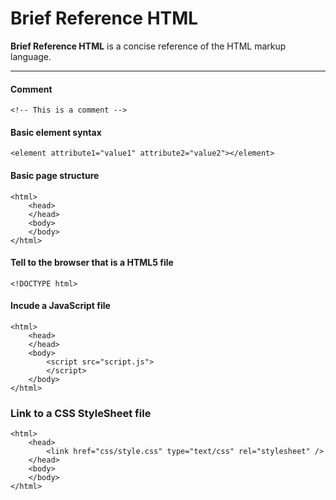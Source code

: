 # Brief Reference HTML

**Brief Reference HTML** is a concise reference of the HTML markup language.

---

#### Comment
```
<!-- This is a comment -->
```

#### Basic element syntax
```
<element attribute1="value1" attribute2="value2"></element>
```

#### Basic page structure
```
<html>
    <head>
    </head>
    <body>
    </body>
</html>
```

#### Tell to the browser that is a HTML5 file
```
<!DOCTYPE html>
```

#### Incude a JavaScript file
```
<html>
    <head>
    </head>
    <body>
        <script src="script.js">
        </script>
    </body>
</html>
```

### Link to a CSS StyleSheet file
```
<html>
    <head>
        <link href="css/style.css" type="text/css" rel="stylesheet" />
    </head>
    <body>
    </body>
</html>
```
